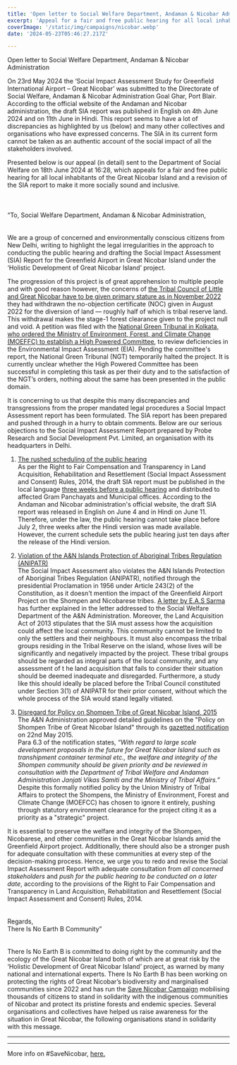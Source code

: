 ```yaml
---
title: 'Open letter to Social Welfare Department, Andaman & Nicobar Administration'
excerpt: 'Appeal for a fair and free public hearing for all local inhabitants of the Great Nicobar Island and a revision of the SIA report to make it more socially sound and inclusive.'
coverImage: '/static/img/campaigns/nicobar.webp'
date: '2024-05-23T05:46:27.217Z'

---
```


Open letter to Social Welfare Department, Andaman & Nicobar Administration 

On 23rd May 2024 the ‘Social Impact Assessment Study for Greenfield International Airport – Great Nicobar’ was submitted to the Directorate of Social Welfare, Andaman & Nicobar Administration Goal Ghar, Port Blair. According to the official website of the Andaman and Nicobar administration, the draft SIA report was published in English on 4th June 2024 and on 11th June in Hindi. This report seems to have a lot of discrepancies as highlighted by us (below) and many other collectives and organisations who have expressed concerns. The SIA in its current form cannot be taken as an authentic account of the social impact of all the stakeholders involved. 

Presented below is our appeal (in detail) sent to the Department of Social Welfare on 18th June 2024 at 16:28, which appeals for a fair and free public hearing for all local inhabitants of the Great Nicobar Island and a revision of the SIA report to make it more socially sound and inclusive.      
<br>
<br>
<br>
“To, Social Welfare Department, Andaman & Nicobar Administration, 
<br>
<br>
<br>
We are a group of concerned and environmentally conscious citizens from New Delhi, writing to highlight the legal irregularities in the approach to conducting the public hearing and drafting the Social Impact Assessment (SIA) Report for the Greenfield Airport in Great Nicobar Island under the ‘Holistic Development of Great Nicobar Island’ project.

The progression of this project is of great apprehension to multiple people and with good reason however, the concerns of <a href="https://www.hindustantimes.com/india-news/controversy-surrounds-great-nicobar-township-project-as-tribal-council-withdraws-noc-for-land-diversion-documents-suggest-101681407749046.html">the Tribal Council of Little and Great Nicobar have to be given primary stature as in November 2022</a> they had withdrawn the no-objection certificate (NOC) given in August 2022 for the diversion of land — roughly half of which is tribal reserve land. This withdrawal makes the stage-1 forest clearance given to the project null and void. A petition was filed with the <a href="https://indianexpress.com/article/india/ngt-orders-forming-panel-to-review-environmental-clearance-for-great-nicobar-island-project-8546236/">National Green Tribunal in Kolkata, who ordered the Ministry of Environment, Forest, and Climate Change (MOEFFC) to establish a High Powered Committee</a>, to review deficiencies in the Environmental Impact Assessment (EIA). Pending the committee's report, the National Green Tribunal (NGT) temporarily halted the project. It is currently unclear whether the High Powered Committee has been successful in completing this task as per their duty and to the satisfaction of the NGT’s orders, nothing about the same has been presented in the public domain.

It is concerning to us that despite this many discrepancies and transgressions from the proper mandated legal procedures a Social Impact Assessment report has been formulated. The SIA report has been prepared and pushed through in a hurry to obtain comments. 
Below are our serious objections to the Social Impact Assessment Report prepared by Probe Research and Social Development Pvt. Limited, an organisation with its headquarters in Delhi.


1. <a href="https://www.thenewsminute.com/news/great-nicobar-airport-local-administration-rushes-public-hearing-residents-want-more-time">The rushed scheduling of the public hearing</a><br>
As per the Right to Fair Compensation and Transparency in Land Acquisition, Rehabilitation and Resettlement (Social Impact Assessment and Consent) Rules, 2014, the draft SIA report must be published in the local language <a href="https://www.advocatekhoj.com/library/rules/righttofair/8.php?Title=Right%20to%20Fair%20Compensation%20and%20Transparency%20in%20Land%20Acquisition,%20Rehabilitation%20and%20Resettlement%20(Social%20Impact%20Assessment%20and%20Consent)%20Rules,%202014&STitle=Process%20for%20conducting%20public%20hearings">three weeks before a public hearing</a> and distributed to affected Gram Panchayats and Municipal offices. According to the Andaman and Nicobar administration's official website, the draft SIA report was released in English on June 4 and in Hindi on June 11. Therefore, under the law, the public hearing cannot take place before July 2, three weeks after the Hindi version was made available. However, the current schedule sets the public hearing just ten days after the release of the Hindi version.


2. <a href="https://tribal.nic.in/downloads/PVTG/The%20Andaman%20and%20Nicobar%20Islands%20(Protection%20of%20Aboriginal%20Tribes)%20Regulation,%201956%20dated%2030-6-1956%20(985%20KB).pdf">Violation of the A&N Islands Protection of Aboriginal Tribes Regulation (ANIPATR)</a><br>
The Social Impact Assessment also violates the A&N Islands Protection of Aboriginal Tribes Regulation (ANIPATR), notified through the presidential Proclamation in 1956 under Article 243(2) of the Constitution, as it doesn't mention the impact of the Greenfield Airport Project on the Shompen and Nicobarese tribes. <a href="https://countercurrents.org/2024/06/social-impact-assessment-sia-report-for-greater-nicobar-international-airport-violates-the-an-pat-regulation-1956-2/">A letter by E.A.S Sarma</a> has further explained in the letter addressed to the Social Welfare Department of the A&N Administration. Moreover, the Land Acquisition Act of 2013 stipulates that the SIA must assess how the acquisition could affect the local community. This community cannot be limited to only the settlers and their neighbours. It must also encompass the tribal groups residing in the Tribal Reserve on the island, whose lives will be significantly and negatively impacted by the project. These tribal groups should be regarded as integral parts of the local community, and any assessment of t he land acquisition that fails to consider their situation should be deemed inadequate and disregarded. Furthermore, a study like this should ideally be placed before the Tribal Council constituted under Section 3(1) of ANIPATR for their prior consent, without which the whole process of the SIA would stand legally vitiated.


3. <a href="https://tribal.nic.in/downloads/PVTG/The%20Andaman%20and%20Nicobar%20Gazette%20dated%2022-05-2015%20-%20Policy%20on%20Shompen%20Tribes%20of%20Great%20Nicobar%20Island.pdf">Disregard for Policy on Shompen Tribe of Great Nicobar Island, 2015</a><br>
The A&N Administration approved detailed guidelines on the "Policy on Shompen Tribe of Great Nicobar Island" through its <a href="https://tribal.nic.in/downloads/PVTG/The%20Andaman%20and%20Nicobar%20Gazette%20dated%2022-05-2015%20-%20Policy%20on%20Shompen%20Tribes%20of%20Great%20Nicobar%20Island.pdf">gazetted notification</a> on 22nd May 2015.<br> 
Para 6.3 of the notification states, *“With regard to large scale development proposals in the future for Great Nicobar Island such as transhipment container terminal etc., the welfare and integrity of the Shompen community should be given priority and be reviewed in consultation with the Department of Tribal Welfare and Andaman Administration Janjati Vikas Samiti and the Ministry of Tribal Affairs.”* Despite this formally notified policy by the Union Ministry of Tribal Affairs to protect the Shompens, the Ministry of Environment, Forest and Climate Change (MOEFCC) has chosen to ignore it entirely, pushing through statutory environment clearance for the project citing it as a priority as a "strategic" project.


It is essential to preserve the welfare and integrity of the Shompen, Nicobarese, and other communities in the Great Nicobar Islands amid the Greenfield Airport project. Additionally, there should also be a stronger push for adequate consultation with these communities at every step of the decision-making process. 
Hence, we urge you to redo and revise the Social Impact Assessment Report with adequate consultation from *all concerned stakeholders* and *push for the public hearing to be conducted on a later date*, according to the provisions of the Right to Fair Compensation and Transparency in Land Acquisition, Rehabilitation and Resettlement (Social Impact Assessment and Consent) Rules, 2014. 
<br>
<br>
<br>
Regards,<br>
There Is No Earth B Community” 
<br>
<br>
<br>
There Is No Earth B is committed to doing right by the community and the ecology of the Great Nicobar Island both of which are at great risk by the ‘Holistic Development of Great Nicobar Island’ project, as warned by many national and international experts. There Is No Earth B has been working on protecting the rights of Great Nicobar’s biodiversity and marginalised communities since 2022 and has run the <a href="https://linktr.ee/savenicobar">Save Nicobar Campaign</a> mobilising thousands of citizens to stand in solidarity with the indigenous communities of Nicobar and protect its pristine forests and endemic species. Several organisations and collectives have helped us raise awareness for the situation in Great Nicobar, the following organisations stand in solidarity with this message. 


___________________________________


___________________________________

More info on #SaveNicobar, <a href="https://linktr.ee/savenicobar">here.</a> 
